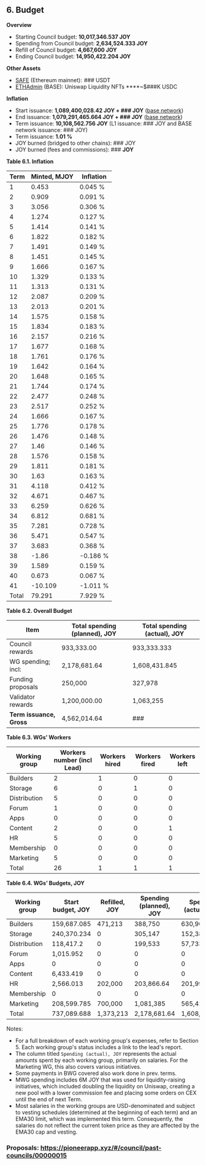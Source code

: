 ## 6. Budget

**Overview**

- Starting Council budget: **10,017,346.537 JOY**
- Spending from Council budget: **2,634,524.333 JOY**
- Refill of Council budget: **4,667,600 JOY**
- Ending Council budget: **14,950,422.204 JOY**

**Other Assets**

- [SAFE](https://pioneerapp.xyz/#/proposals/preview/497) (Ethereum mainnet):  ### USDT
- [ETHAdmin](https://pioneerapp.xyz/#/proposals/preview/961) (BASE): Uniswap Liquidity NFTs ****~$###K USDC

**Inflation**

- Start issuance: **1,089,400,028.42 JOY + ### JOY** ([base network](https://basescan.org/token/0x8761155c814c807cd3ccd15b256d69d3c10f198c))
- End issuance: **1,079,291,465.664 JOY + ### JOY** ([base network](https://basescan.org/token/0x8761155c814c807cd3ccd15b256d69d3c10f198c))
- Term issuance: **10,108,562.756 JOY** (L1 issuance: ### JOY and BASE network issuance: ### JOY)
- Term issuance: **1.01 %**
- JOY burned (bridged to other chains): ### JOY
- JOY burned (fees and commissions): ### **JOY**

**Table 6.1. Inflation**

| Term | Minted, MJOY | Inflation |
| --- | --- | --- |
| 1 | 0.453 | 0.045 % |
| 2 | 0.909 | 0.091 % |
| 3 | 3.056 | 0.306 % |
| 4 | 1.274 | 0.127 % |
| 5 | 1.414 | 0.141 % |
| 6 | 1.822 | 0.182 % |
| 7 | 1.491 | 0.149 % |
| 8 | 1.451 | 0.145 % |
| 9 | 1.666 | 0.167 % |
| 10 | 1.329 | 0.133 % |
| 11 | 1.313 | 0.131 % |
| 12 | 2.087 | 0.209 % |
| 13 | 2.013 | 0.201 % |
| 14 | 1.575 | 0.158 % |
| 15 | 1.834 | 0.183 % |
| 16 | 2.157 | 0.216 % |
| 17 | 1.677 | 0.168 % |
| 18 | 1.761 | 0.176 % |
| 19 | 1.642 | 0.164 % |
| 20 | 1.648 | 0.165 % |
| 21 | 1.744 | 0.174 % |
| 22 | 2.477 | 0.248 % |
| 23 | 2.517 | 0.252 % |
| 24 | 1.666 | 0.167 % |
| 25 | 1.776 | 0.178 % |
| 26 | 1.476 | 0.148 % |
| 27 | 1.46 | 0.146 % |
| 28 | 1.576 | 0.158 % |
| 29 | 1.811 | 0.181 % |
| 30 | 1.63 | 0.163 % |
| 31 | 4.118 | 0.412 % |
| 32 | 4.671 | 0.467 % |
| 33 | 6.259 | 0.626 % |
| 34 | 6.812 | 0.681 % |
| 35 | 7.281 | 0.728 % |
| 36 | 5.471 | 0.547 % |
| 37 | 3.683 | 0.368 % |
| 38 | -1.86 | -0.186 % |
| 39 | 1.589 | 0.159 % |
| 40 | 0.673 | 0.067 % |
| 41 | -10.109 | -1.011 % |
| Total | 79.291 | 7.929 % |

**Table 6.2. Overall Budget**

| Item | Total spending (planned), JOY | Total spending (actual), JOY |
| --- | --- | --- |
| Council rewards | 933,333.00 | 933,333.333 |
| WG spending; incl: | 2,178,681.64 | 1,608,431.845 |
| Funding proposals | 250,000 | 327,978 |
| Validator rewards | 1,200,000.00 | 1,063,255 |
| **Term issuance, Gross** | 4,562,014.64 | ### |

**Table 6.3. WGs’ Workers**

| Working group | Workers number (incl Lead) | Workers hired | Workers fired | Workers left |
| --- | --- | --- | --- | --- |
| Builders | 2 | 1 | 0 | 0 |
| Storage | 6 | 0 | 1 | 0 |
| Distribution | 5 | 0 | 0 | 0 |
| Forum | 1 | 0 | 0 | 0 |
| Apps | 0 | 0 | 0 | 0 |
| Content | 2 | 0 | 0 | 1 |
| HR | 5 | 0 | 0 | 0 |
| Membership | 0 | 0 | 0 | 0 |
| Marketing | 5 | 0 | 0 | 0 |
| Total | 26 | 1 | 1 | 1 |

**Table 6.4. WGs’ Budgets, JOY**

| Working group | Start budget, JOY | Refilled, JOY | Spending (planned), JOY | Spending (actual), JOY | End budget, JOY |
| --- | --- | --- | --- | --- | --- |
| Builders | 159,687.085 | 471,213 | 388,750 | 630,900.085 | 0 |
| Storage | 240,370.234 | 0 | 305,147 | 152,380.953 | 87,989.281 |
| Distribution | 118,417.2 | 0 | 199,533 | 57,733.377 | 60,683.823 |
| Forum | 1,015.952 | 0 | 0 | 0 | 1,015.952 |
| Apps | 0 | 0 | 0 | 0 | 0 |
| Content | 6,433.419 | 0 | 0 | 0 | 6,433.419 |
| HR | 2,566.013 | 202,000 | 203,866.64 | 201,999.97 | 2,566.042 |
| Membership | 0 | 0 | 0 | 0 | 0 |
| Marketing | 208,599.785 | 700,000 | 1,081,385 | 565,417.459 | 343,182.326 |
| Total | 737,089.688 | 1,373,213 | 2,178,681.64 | 1,608,431.845 | 501,870.843 |

Notes:

- For a full breakdown of each working group's expenses, refer to Section 5. Each working group's status includes a link to the lead's report.
- The column titled `Spending (actual), JOY` represents the actual amounts spent by each working group, primarily on salaries. For the Marketing WG, this also covers various initiatives.
- Some payments in BWG covered also work done in prev. terms.
- MWG spending includes 6M JOY that was used for liquidity-raising initiatives, which included doubling the liquidity on Uniswap, creating a new pool with a lower commission fee and placing some orders on CEX until the end of next Term.
- Most salaries in the working groups are USD-denominated and subject to vesting schedules (determined at the beginning of each term) and an EMA30 limit, which was implemented this term. Consequently, the salaries do not reflect the current token price as they are affected by the EMA30 cap and vesting.

### **Proposals:** https://pioneerapp.xyz/#/council/past-councils/00000015
